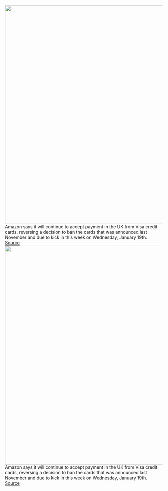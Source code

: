 <img src='https://cdn.vox-cdn.com/thumbor/83cp5rjQrm6w50083b1qK9RQJyU=/0x0:5000x3283/1200x800/filters:focal(2100x1242:2900x2042)/cdn.vox-cdn.com/uploads/chorus_image/image/70399287/1237281038.0.jpg' width='700px' /><br/>
Amazon says it will continue to accept payment in the UK from Visa credit cards, reversing a decision to ban the cards that was announced last November and due to kick in this week on Wednesday, January 19th.
<a href='https://www.theverge.com/2022/1/17/22887637/amazon-uk-visa-credit-card-ban-reversed-deal'> Source <a/><img src='https://cdn.vox-cdn.com/thumbor/83cp5rjQrm6w50083b1qK9RQJyU=/0x0:5000x3283/1200x800/filters:focal(2100x1242:2900x2042)/cdn.vox-cdn.com/uploads/chorus_image/image/70399287/1237281038.0.jpg' width='700px' /><br/>
Amazon says it will continue to accept payment in the UK from Visa credit cards, reversing a decision to ban the cards that was announced last November and due to kick in this week on Wednesday, January 19th.
<a href='https://www.theverge.com/2022/1/17/22887637/amazon-uk-visa-credit-card-ban-reversed-deal'> Source <a/>